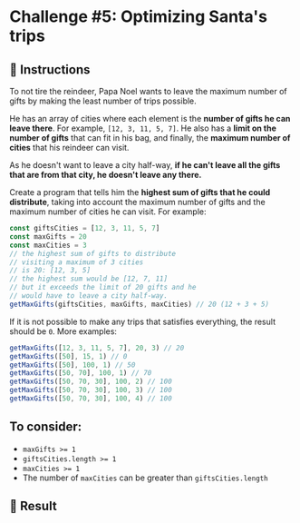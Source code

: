 # Challenge #5: Optimizing Santa's trips

## 📖 Instructions

To not tire the reindeer, Papa Noel wants to leave the maximum number of gifts by making the least number of trips possible.

He has an array of cities where each element is the **number of gifts he can leave there**. For example, `[12, 3, 11, 5, 7]`. He also has a **limit on the number of gifts** that can fit in his bag, and finally, the **maximum number of cities** that his reindeer can visit.

As he doesn't want to leave a city half-way, **if he can't leave all the gifts that are from that city, he doesn't leave any there.**

Create a program that tells him the **highest sum of gifts that he could distribute**, taking into account the maximum number of gifts and the maximum number of cities he can visit. For example:

```js
const giftsCities = [12, 3, 11, 5, 7]
const maxGifts = 20
const maxCities = 3
// the highest sum of gifts to distribute
// visiting a maximum of 3 cities
// is 20: [12, 3, 5]
// the highest sum would be [12, 7, 11]
// but it exceeds the limit of 20 gifts and he
// would have to leave a city half-way.
getMaxGifts(giftsCities, maxGifts, maxCities) // 20 (12 + 3 + 5)
```

If it is not possible to make any trips that satisfies everything, the result should be `0`. More examples:

```js
getMaxGifts([12, 3, 11, 5, 7], 20, 3) // 20
getMaxGifts([50], 15, 1) // 0
getMaxGifts([50], 100, 1) // 50
getMaxGifts([50, 70], 100, 1) // 70
getMaxGifts([50, 70, 30], 100, 2) // 100
getMaxGifts([50, 70, 30], 100, 3) // 100
getMaxGifts([50, 70, 30], 100, 4) // 100
```

## To consider:

- `maxGifts >= 1`
- `giftsCities.length >= 1`
- `maxCities >= 1`
- The number of `maxCities` can be greater than `giftsCities.length`

## 📜 Result
